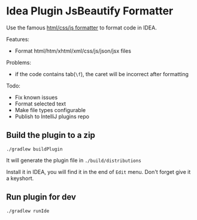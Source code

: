 Idea Plugin JsBeautify Formatter
================================

Use the famous [html/css/js formatter](http://jsbeautifier.org/) to format code in IDEA.

Features:

- Format html/htm/xhtml/xml/css/js/json/jsx files

Problems:

- if the code contains tab(`\f`), the caret will be incorrect after formatting

Todo:

- Fix known issues
- Format selected text
- Make file types configurable
- Publish to IntelliJ plugins repo

Build the plugin to a zip
-------------------------

```
./gradlew buildPlugin
```

It will generate the plugin file in `./build/distributions`

Install it in IDEA, you will find it in the end of `Edit` menu. Don't forget give it a keyshort.

Run plugin for dev
------------------

```
./gradlew runIde
```
